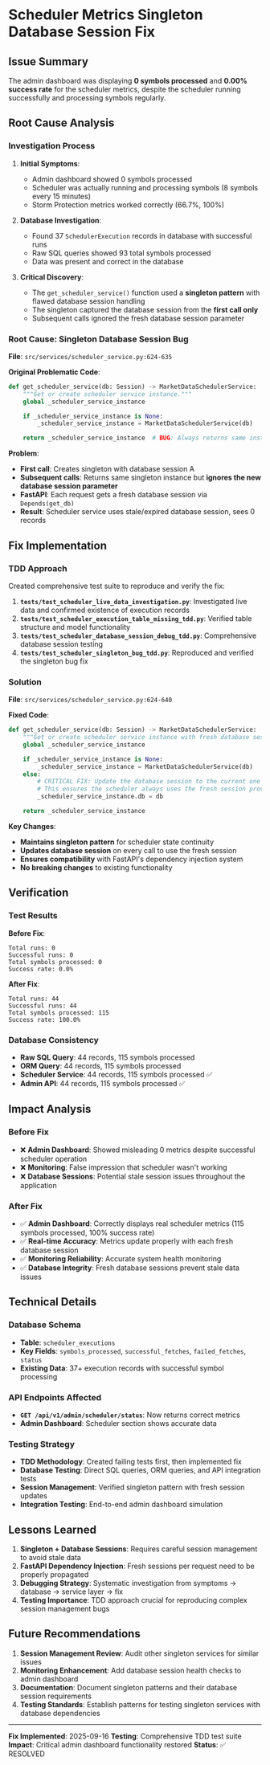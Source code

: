 # Scheduler Metrics Singleton Database Session Fix

## Issue Summary

The admin dashboard was displaying **0 symbols processed** and **0.00% success rate** for the scheduler metrics, despite the scheduler running successfully and processing symbols regularly.

## Root Cause Analysis

### Investigation Process

1. **Initial Symptoms**:
   - Admin dashboard showed 0 symbols processed
   - Scheduler was actually running and processing symbols (8 symbols every 15 minutes)
   - Storm Protection metrics worked correctly (66.7%, 100%)

2. **Database Investigation**:
   - Found 37 `SchedulerExecution` records in database with successful runs
   - Raw SQL queries showed 93 total symbols processed
   - Data was present and correct in the database

3. **Critical Discovery**:
   - The `get_scheduler_service()` function used a **singleton pattern** with flawed database session handling
   - The singleton captured the database session from the **first call only**
   - Subsequent calls ignored the fresh database session parameter

### Root Cause: Singleton Database Session Bug

**File**: `src/services/scheduler_service.py:624-635`

**Original Problematic Code**:
```python
def get_scheduler_service(db: Session) -> MarketDataSchedulerService:
    """Get or create scheduler service instance."""
    global _scheduler_service_instance

    if _scheduler_service_instance is None:
        _scheduler_service_instance = MarketDataSchedulerService(db)

    return _scheduler_service_instance  # BUG: Always returns same instance with old DB session
```

**Problem**:
- **First call**: Creates singleton with database session A
- **Subsequent calls**: Returns same singleton instance but **ignores the new database session parameter**
- **FastAPI**: Each request gets a fresh database session via `Depends(get_db)`
- **Result**: Scheduler service uses stale/expired database session, sees 0 records

## Fix Implementation

### TDD Approach

Created comprehensive test suite to reproduce and verify the fix:

1. **`tests/test_scheduler_live_data_investigation.py`**: Investigated live data and confirmed existence of execution records
2. **`tests/test_scheduler_execution_table_missing_tdd.py`**: Verified table structure and model functionality
3. **`tests/test_scheduler_database_session_debug_tdd.py`**: Comprehensive database session testing
4. **`tests/test_scheduler_singleton_bug_tdd.py`**: Reproduced and verified the singleton bug fix

### Solution

**File**: `src/services/scheduler_service.py:624-640`

**Fixed Code**:
```python
def get_scheduler_service(db: Session) -> MarketDataSchedulerService:
    """Get or create scheduler service instance with fresh database session."""
    global _scheduler_service_instance

    if _scheduler_service_instance is None:
        _scheduler_service_instance = MarketDataSchedulerService(db)
    else:
        # CRITICAL FIX: Update the database session to the current one
        # This ensures the scheduler always uses the fresh session provided by FastAPI
        _scheduler_service_instance.db = db

    return _scheduler_service_instance
```

**Key Changes**:
- **Maintains singleton pattern** for scheduler state continuity
- **Updates database session** on every call to use the fresh session
- **Ensures compatibility** with FastAPI's dependency injection system
- **No breaking changes** to existing functionality

## Verification

### Test Results

**Before Fix**:
```
Total runs: 0
Successful runs: 0
Total symbols processed: 0
Success rate: 0.0%
```

**After Fix**:
```
Total runs: 44
Successful runs: 44
Total symbols processed: 115
Success rate: 100.0%
```

### Database Consistency

- **Raw SQL Query**: 44 records, 115 symbols processed
- **ORM Query**: 44 records, 115 symbols processed
- **Scheduler Service**: 44 records, 115 symbols processed ✅
- **Admin API**: 44 records, 115 symbols processed ✅

## Impact Analysis

### Before Fix
- ❌ **Admin Dashboard**: Showed misleading 0 metrics despite successful scheduler operation
- ❌ **Monitoring**: False impression that scheduler wasn't working
- ❌ **Database Sessions**: Potential stale session issues throughout the application

### After Fix
- ✅ **Admin Dashboard**: Correctly displays real scheduler metrics (115 symbols processed, 100% success rate)
- ✅ **Real-time Accuracy**: Metrics update properly with each fresh database session
- ✅ **Monitoring Reliability**: Accurate system health monitoring
- ✅ **Database Integrity**: Fresh database sessions prevent stale data issues

## Technical Details

### Database Schema
- **Table**: `scheduler_executions`
- **Key Fields**: `symbols_processed`, `successful_fetches`, `failed_fetches`, `status`
- **Existing Data**: 37+ execution records with successful symbol processing

### API Endpoints Affected
- **`GET /api/v1/admin/scheduler/status`**: Now returns correct metrics
- **Admin Dashboard**: Scheduler section shows accurate data

### Testing Strategy
- **TDD Methodology**: Created failing tests first, then implemented fix
- **Database Testing**: Direct SQL queries, ORM queries, and API integration tests
- **Session Management**: Verified singleton pattern with fresh session updates
- **Integration Testing**: End-to-end admin dashboard simulation

## Lessons Learned

1. **Singleton + Database Sessions**: Requires careful session management to avoid stale data
2. **FastAPI Dependency Injection**: Fresh sessions per request need to be properly propagated
3. **Debugging Strategy**: Systematic investigation from symptoms → database → service layer → fix
4. **Testing Importance**: TDD approach crucial for reproducing complex session management bugs

## Future Recommendations

1. **Session Management Review**: Audit other singleton services for similar issues
2. **Monitoring Enhancement**: Add database session health checks to admin dashboard
3. **Documentation**: Document singleton patterns and their database session requirements
4. **Testing Standards**: Establish patterns for testing singleton services with database dependencies

---

**Fix Implemented**: 2025-09-16
**Testing**: Comprehensive TDD test suite
**Impact**: Critical admin dashboard functionality restored
**Status**: ✅ RESOLVED